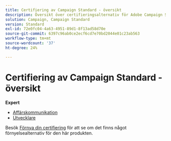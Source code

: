 ```yaml
---
title: Certifiering av Campaign Standard - översikt
description: Översikt över certifieringsalternativ för Adobe Campaign Standard
solution: Campaign, Campaign Standard
version: Standard
exl-id: 72e0fc04-4a63-4951-89d1-8f13ad58d70e
source-git-commit: 6397c96ab0ce2ecf6cd7e70bd2044e01c23ab563
workflow-type: tm+mt
source-wordcount: '37'
ht-degree: 24%

---
```


# Certifiering av Campaign Standard - översikt

**Expert**

* [Affärskommunikation](/help/certifications/acs/acs-e-business.md) <!--AD0-E307-->
* [Utvecklare](/help/certifications/acs/acs-e-developer.md) <!--AD0-E306-->

Besök [Förnya din certifiering](/help/certifications/renew.md) för att se om det finns något förnyelsealternativ för den här produkten.
